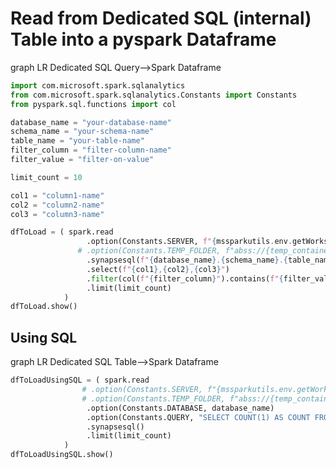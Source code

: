 # Read from Dedicated SQL (internal) Table into a pyspark Dataframe

<div class="mermaid">graph LR
Dedicated SQL Query--&gt;Spark Dataframe
</div>

```python
import com.microsoft.spark.sqlanalytics
from com.microsoft.spark.sqlanalytics.Constants import Constants
from pyspark.sql.functions import col

database_name = "your-database-name"
schema_name = "your-schema-name"
table_name = "your-table-name"
filter_column = "filter-column-name"
filter_value = "filter-on-value"

limit_count = 10

col1 = "column1-name"
col2 = "column2-name"
col3 = "column3-name"

dfToLoad = ( spark.read
                 .option(Constants.SERVER, f"{mssparkutils.env.getWorkspaceName()}.sql.azuresynapse.net")
               # .option(Constants.TEMP_FOLDER, f"abss://{temp_container_name}@{temp_storage_account}.dfs.core.windoes.net/{temp_base_dir}/{temp_sub_dir}>)
                 .synapsesql(f"{database_name}.{schema_name}.{table_name}")
                 .select(f"{col1},{col2},{col3}")
                 .filter(col(f"{filter_column}").contains(f"{filter_value}"))
                 .limit(limit_count)
            )
dfToLoad.show()
```
## Using SQL
<div class="language-mermaid">graph LR
Dedicated SQL Table--&gt;Spark Dataframe
</div>

```python
dfToLoadUsingSQL = ( spark.read
                # .option(Constants.SERVER, f"{mssparkutils.env.getWorkspaceName()}.sql.azuresynapse.net")
                # .option(Constants.TEMP_FOLDER, f"abss://{temp_container_name}@{temp_storage_account}.dfs.core.windoes.net/{temp_base_dir}/{temp_sub_dir}>)
                 .option(Constants.DATABASE, database_name)
                 .option(Constants.QUERY, "SELECT COUNT(1) AS COUNT FROM [dbo].[test-feed-in]")
                 .synapsesql()
                 .limit(limit_count)
            )
dfToLoadUsingSQL.show()
```

